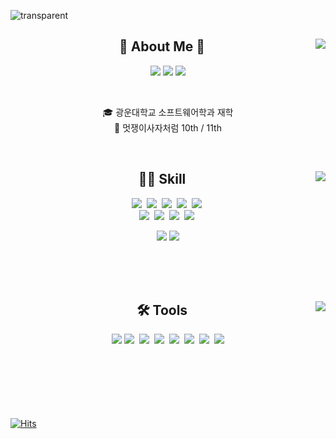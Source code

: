 
<!-- **kseenyoung/kseenyoung** is a ✨ _special_ ✨ repository because its `README.md` (this file) appears on your GitHub profile. -->

![transparent](https://capsule-render.vercel.app/api?type=transparent&fontColor=CC66CC&text=Sina's%20Page&height=120&fontSize=60&desc=Backend%20Developer&descAlignY=85&descAlign=60&animation=twinkling)
<div align="center">
  
  <img align="right" src="http://mazassumnida.wtf/api/v2/generate_badge?boj=poper"/>
  
## 🌱 About Me 🌱
  
  <a href="https://seen-young.tistory.com"><img src="https://img.shields.io/badge/개발자취-000000?style=flat-square&logo=Tistory&logoColor=white"/></a>
  <a href="https://www.notion.so/sin-young/189e763aaf944fa3965af87c588258ce"><img src="https://img.shields.io/badge/개발자취-ffffff?style=flat-square&logo=notion&logoColor=black"/></a>
  <a href="https://blog.naver.com/kseenyoung_"><img src="https://img.shields.io/badge/푸른곰프앙이-03C75A?style=flat-square&logo=Naver&logoColor=white"/></a>

  
<br>
  
  🎓 광운대학교 소프트웨어학과 재학  
  🦁 멋쟁이사자처럼 10th / 11th   
 

  <br>
 
</div>


<div align="center">
  
  <img align="right" src="https://github-readme-stats.vercel.app/api/top-langs/?username=jeongum&layout=compact&hide=javascript,css,scss&theme=dracula&langs_count=8"/>
  
  ## 👩‍💻 Skill

<p align="center">
  <img src="https://img.shields.io/badge/Python-3766AB?style=flat-square&logo=Python&logoColor=white"/></a>&nbsp 
  <img src="https://img.shields.io/badge/JAVA-007396?style=flat-square&logo=JAVA&logoColor=white"/></a>&nbsp 
  <img src="https://img.shields.io/badge/C++-00599C?style=flat-square&logo=C%2B%2B&logoColor=white"/></a>&nbsp 
  <img src="https://img.shields.io/badge/C-A8B9CC?style=flat-square&logo=C&logoColor=white"/></a>&nbsp 
  <img src="https://img.shields.io/badge/C%23-%23239120?style=flat-square&logo=c-sharp&logoColor=white"/></a>&nbsp 

<!--   <img src="https://img.shields.io/badge/Javascript-ffb13b?style=flat-square&logo=javascript&logoColor=white"/></a>&nbsp  -->
<!--   <img src="https://img.shields.io/badge/css-1572B6?style=flat-square&logo=css3&logoColor=white"/></a>&nbsp  -->
<!--   <img src="https://img.shields.io/badge/Go-11B48A?style=flat-square&logo=Go&logoColor=white"/></a>&nbsp  -->
  <br>
<img src="https://img.shields.io/badge/SpringBoot-6DB33F?style=flat-square&logo=Spring&logoColor=white"/></a>&nbsp 
<img src="https://img.shields.io/badge/Django-092E20?style=flat-square&logo=Django&logoColor=white"/></a>&nbsp 
<img src="https://img.shields.io/badge/PyTorch-092E20?style=flat-square&logo=PyTorch&logoColor=white"/></a>&nbsp 
<img src="https://img.shields.io/badge/sqlite-%2307405e?style=flat-square&logo=sqlite&logoColor=white"/></a>&nbsp 

<br>

<img src="https://img.shields.io/badge/Tableau-E97627?style=flat-square&logo=Tableau&logoColor=white"/></a>
<img src="https://img.shields.io/badge/SAP-0FAAFF?style=flat-square&logo=SAP&logoColor=white"/></a>


<!--   <img src="https://img.shields.io/badge/Mysql-E6B91E?style=flat-square&logo=MySql&logoColor=white"/></a>&nbsp  -->
<!--   <img src="https://img.shields.io/badge/HyperledgerFabric-DB3552?style=flat-square&logo=Hulu&logoColor=white"/></a>&nbsp  -->
<!--   <img src="https://img.shields.io/badge/aws-333664?style=flat-square&logo=amazon-aws&logoColor=white"/></a>&nbsp  -->
<!--   <img src="https://img.shields.io/badge/elasticsearch-005571?style=flat-square&logo=elasticsearch&logoColor=white"/></a>&nbsp  -->
 
 
 <br><br><br>
 
 <div align="center">
  <img align="right" src="https://github-readme-stats.vercel.app/api?username=kseenyoung&theme=dracula"/>

   ## 🛠 Tools

<p align="center">
<img src="https://img.shields.io/badge/Ubuntu-E95420?style=flat-square&logo=Ubuntu&logoColor=white"/>
<img src="https://img.shields.io/badge/PyCharm-000000?style=flat-square&logo=PyCharm&logoColor=white"/></a>&nbsp 
<img src="https://img.shields.io/badge/VisualStudio-5C2D91?style=flat-square&logo=VisualStudio&logoColor=white"/></a>&nbsp 
<img src="https://img.shields.io/badge/VisualStudioCode-007ACC?style=flat-square&logo=VisualStudioCode&logoColor=white"/></a>&nbsp 
<img src="https://img.shields.io/badge/Git-F05032?style=flat-square&logo=Git&logoColor=white"/></a>&nbsp 
<img src="https://img.shields.io/badge/Github-181717?style=flat-square&logo=Github&logoColor=white"/></a>&nbsp 
<img src="https://img.shields.io/badge/Eclipse-2C2255?style=flat-square&logo=Eclipse&logoColor=white"/></a>&nbsp 
<img src="https://img.shields.io/badge/Postman-FF6C37?style=flat-square&logo=Postman&logoColor=white"/></a>

</div>
 
</div>


<br><br><br><br><br><br>
[![Hits](https://hits.seeyoufarm.com/api/count/incr/badge.svg?url=https%3A%2F%2Fgithub.com%2Fkseenyoung&count_bg=%23FBEAFF&title_bg=%23CEB0D0&icon=skyliner.svg&icon_color=%23FFFFFF&title=hits&edge_flat=false)](https://hits.seeyoufarm.com)
